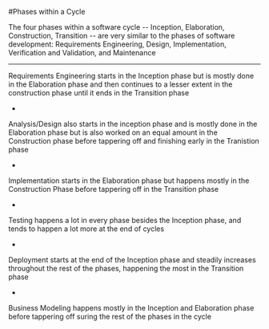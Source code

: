 #Phases within a Cycle

The four phases within a software cycle -- Inception, Elaboration, Construction, Transition -- are very similar to the phases of software development: Requirements Engineering, Design, Implementation, Verification and Validation, and Maintenance

***

Requirements Engineering starts in the Inception phase but is mostly done in the Elaboration phase and then continues to a lesser extent in the construction phase until it ends in the Transition phase

-

Analysis/Design also starts in the inception phase and is mostly done in the Elaboration phase but is also worked on an equal amount in the Construction phase before tappering off and finishing early in the Tranistion phase

-

Implementation starts in the Elaboration phase but happens mostly in the Construction Phase before tappering off in the Transition phase

-

Testing happens a lot in every phase besides the Inception phase, and tends to happen a lot more at the end of cycles

-

Deployment starts at the end of the Inception phase and steadily increases throughout the rest of the phases, happening the most in the Transition phase

-

Business Modeling happens mostly in the Inception and Elaboration phase before tappering off suring the rest of the phases in the cycle

